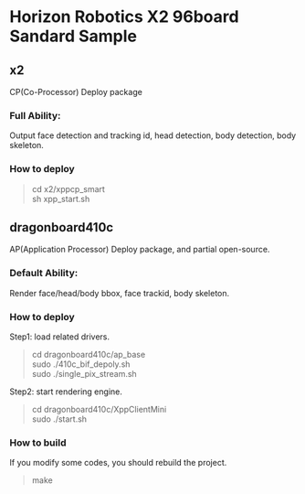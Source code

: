 # Horizon Robotics X2 96board Sandard Sample

## x2
CP(Co-Processor) Deploy package

### Full Ability:
Output face detection and tracking id, head detection, body detection, body skeleton.

### How to deploy
> cd x2/xppcp_smart  
> sh xpp_start.sh

## dragonboard410c
AP(Application Processor) Deploy package, and partial open-source.

### Default Ability:
Render face/head/body bbox, face trackid, body skeleton.

### How to deploy
Step1: load related drivers.  
> cd dragonboard410c/ap_base  
> sudo ./410c_bif_depoly.sh  
> sudo ./single_pix_stream.sh 

Step2: start rendering engine.
> cd dragonboard410c/XppClientMini  
> sudo ./start.sh

### How to build
If you modify some codes, you should rebuild the project.
> make


